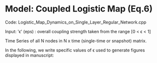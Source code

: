 # Model: Coupled Logistic Map (Eq.6)

Code: Logistic_Map_Dynamics_on_Single_Layer_Regular_Network.cpp

Input:   'ϵ' (eps)  : overall coupling strength taken from the range [0 < ϵ < 1]

Time Series of all N nodes in N x time (single-time or snapshot) matrix. 

In the following, we write specific values of ϵ used to generate figures displayed in manuscript:
